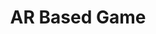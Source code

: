 ---
title:  "AR Based Game"
team: "Rahul R. | Praveen Kuma | Vaibhav Watile | Uppili Nithin Soorya"
tags: AR Mobile Unity

video_provider: "youtube"
video_id:

header:
    teaser: /assets/img/projects/2022/course_project_image12.png

overview: KILL PILL is an AR based shooting game where you have to find the targets and destroy them. It gives a fun and engaging gaming experience to the user. In this the user needs to go around a 3D structure, look for pills, and shoot them. The pills are placed in such a way that one needs to observe closely, locate and then destroy them.



project-link: 

active: "yes"
type: "course"
year: "2022"

---